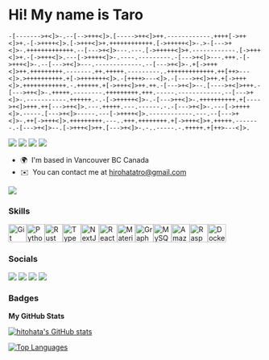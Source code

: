 Hi! My name is Taro
============================================================================================================================

```bf
-[------->+<]>-.--[-->+++<]>.[----->++<]>++.------------.++++[->++<]>+.-[->++++<]>.[->+++<]>+.++++++++++++.[->+++++<]>-.>-[--->+<]>-.+++++++++++++.--[--->+<]>---.---.[->+++++<]>+.------------.[->+++<]>+.-[->+++<]>.---[->++++<]>-.----.---------.-[--->+<]>---.+++.-[->+++<]>-.--[--->+<]>---.-------------.--[--->+<]>-.+[->+++<]>++.+++++++++.-------.++.+++++.---------..+++++++++++++.++[++>---<]>.>++++++++++.+[->+++++++<]>.-[++++>---<]>.-[---->+<]>++.+[->+++<]>.++++++++++++.-.++++++.+[->+++<]>++.++.-[--->+<]>--.[---->+<]>+++.-[--->++<]>-.+++++.--------.+++++++++.+++.-----.------------.--[--->+<]>-.-----------.++++++.-.-[->+++++<]>-.-[--->++<]>-.++++++++++.+[---->+<]>+++.++[--->++<]>.---.+++++.---.------.-.-[--->+<]>-.---[->++++<]>.-----.[--->+<]>-----.---[->++++<]>.------------.---.--[--->+<]>-.++[->+++<]>.+++++++++.---..+++.++++++++.+[->+++<]>+.+++++.-------.-[--->+<]>--.[->+++<]>++.[--->+<]>-.-..-----.-.+++++.+[++>---<]>.
```

[![](https://img.shields.io/badge/-@hitohata-%23181717?style=flat-square&logo=github)](https://github.com/hitohata)
[![](https://img.shields.io/badge/-Taro%20Hirohata-blue?style=flat-square&logo=Linkedin&logoColor=white&link=https://www.linkedin.com/in/taro-hirohata/)](https://www.linkedin.com/in/taro-hirohata/)
[![](https://img.shields.io/badge/-Portfolio-orange?style=flat-square&logo=Cloudflare&logoColor=white&link=https://portfolio-9ym.pages.dev/)](https://portfolio-9ym.pages.dev/)
[![](https://img.shields.io/badge/-Blog-gleen?style=flat-square&logo=dev.to&logoColor=white&link=https://www.linkedin.com/in/daniaal-nadir/)](https://www.linkedin.com/in/taro-hirohata/)

* 🌍  I'm based in Vancouver BC Canada
* ✉️  You can contact me at [hirohatatro@gmail.com](mailto:hirohatatro@gmail.com)

<a href="https://www.github.com/hitohata" target="_blank" rel="noreferrer"><img
src="https://img.shields.io/github/followers/hitohata?logo=github&style=for-the-badge&color=0891b2&labelColor=1c1917" /></a>

### Skills


<p align="left">
<a href="https://git-scm.com/" target="_blank" rel="noreferrer"><img src="https://raw.githubusercontent.com/danielcranney/readme-generator/main/public/icons/skills/git-colored.svg" width="36" height="36" alt="Git" /></a><a href="https://www.python.org/" target="_blank" rel="noreferrer"><img src="https://raw.githubusercontent.com/danielcranney/readme-generator/main/public/icons/skills/python-colored.svg" width="36" height="36" alt="Python" /></a><a href="https://www.rust-lang.org/" target="_blank" rel="noreferrer"><img src="https://raw.githubusercontent.com/danielcranney/readme-generator/main/public/icons/skills/rust-colored.svg" width="36" height="36" alt="Rust" /></a><a href="https://www.typescriptlang.org/" target="_blank" rel="noreferrer"><img src="https://raw.githubusercontent.com/danielcranney/readme-generator/main/public/icons/skills/typescript-colored.svg" width="36" height="36" alt="TypeScript" /></a><a href="https://nextjs.org/docs" target="_blank" rel="noreferrer"><img src="https://raw.githubusercontent.com/danielcranney/readme-generator/main/public/icons/skills/nextjs-colored.svg" width="36" height="36" alt="NextJs" /></a><a href="https://reactjs.org/" target="_blank" rel="noreferrer"><img src="https://raw.githubusercontent.com/danielcranney/readme-generator/main/public/icons/skills/react-colored.svg" width="36" height="36" alt="React" /></a><a href="https://mui.com/" target="_blank" rel="noreferrer"><img src="https://raw.githubusercontent.com/danielcranney/readme-generator/main/public/icons/skills/materialui-colored.svg" width="36" height="36" alt="Material UI" /></a><a href="https://graphql.org/" target="_blank" rel="noreferrer"><img src="https://raw.githubusercontent.com/danielcranney/readme-generator/main/public/icons/skills/graphql-colored.svg" width="36" height="36" alt="GraphQL" /></a><a href="https://www.mysql.com/" target="_blank" rel="noreferrer"><img src="https://raw.githubusercontent.com/danielcranney/readme-generator/main/public/icons/skills/mysql-colored.svg" width="36" height="36" alt="MySQL" /></a><a href="https://aws.amazon.com" target="_blank" rel="noreferrer"><img src="https://raw.githubusercontent.com/danielcranney/readme-generator/main/public/icons/skills/aws-colored.svg" width="36" height="36" alt="Amazon Web Services" /></a><a href="https://www.raspberrypi.org/" target="_blank" rel="noreferrer"><img src="https://raw.githubusercontent.com/danielcranney/readme-generator/main/public/icons/skills/raspberrypi-colored.svg" width="36" height="36" alt="Raspberry Pi" /></a><a href="https://www.docker.com/" target="_blank" rel="noreferrer"><img src="https://raw.githubusercontent.com/danielcranney/readme-generator/main/public/icons/skills/docker-colored.svg" width="36" height="36" alt="Docker" /></a>
</p>


### Socials

[![](https://skillicons.dev/icons?i=linkedin)](https://www.linkedin.com/in/taro-hirohata/)
[![](https://skillicons.dev/icons?i=github)](https://github.com/hitohata)
[![](https://skillicons.dev/icons?i=devto)](https://dev.to/hirohata)
[![](https://skillicons.dev/icons?i=cloudflare)](https://portfolio-9ym.pages.dev/)

### Badges

<b>My GitHub Stats</b>

<a href="http://www.github.com/hitohata"><img src="https://github-readme-stats.vercel.app/api?username=hitohata&show_icons=true&hide=&count_private=true&title_color=0891b2&text_color=ffffff&icon_color=0891b2&bg_color=1c1917&hide_border=true&show_icons=true" alt="hitohata's GitHub stats" /></a>

<a href="https://github.com/hitohata" align="left"><img src="https://github-readme-stats.vercel.app/api/top-langs/?username=hitohata&langs_count=10&title_color=0891b2&text_color=ffffff&icon_color=0891b2&bg_color=1c1917&hide_border=true&locale=en&custom_title=Top%20%Languages" alt="Top Languages" /></a>
